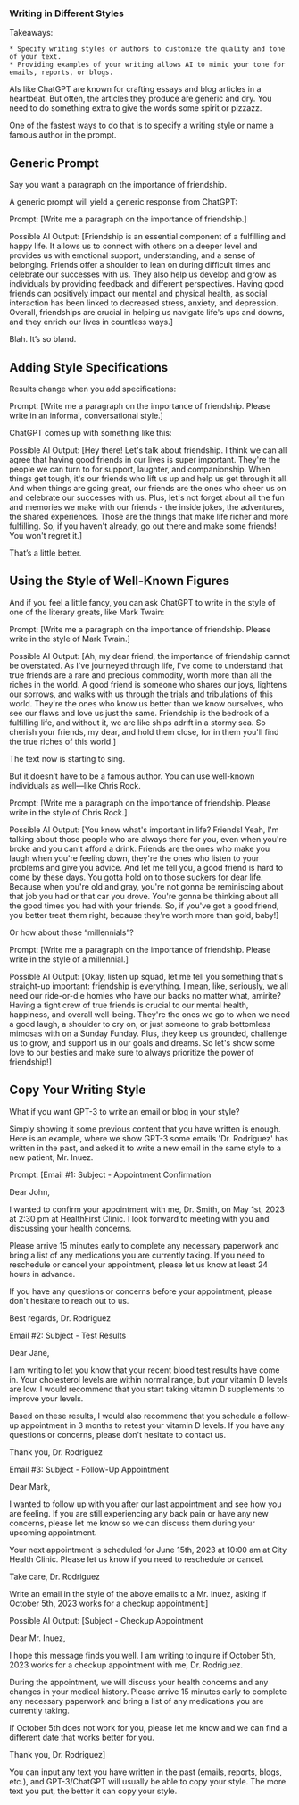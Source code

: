 ### Writing in Different Styles

Takeaways:

    * Specify writing styles or authors to customize the quality and tone of your text.
    * Providing examples of your writing allows AI to mimic your tone for emails, reports, or blogs.

AIs like ChatGPT are known for crafting essays and blog articles in a heartbeat. But often, the articles they produce are generic and dry. You need to do something extra to give the words some spirit or pizzazz.

One of the fastest ways to do that is to specify a writing style or name a famous author in the prompt.

## Generic Prompt

Say you want a paragraph on the importance of friendship.

A generic prompt will yield a generic response from ChatGPT:

Prompt:
[Write me a paragraph on the importance of friendship.]

Possible AI Output:
[Friendship is an essential component of a fulfilling and happy life. It allows us to connect with others on a deeper level and provides us with emotional support, understanding, and a sense of belonging. Friends offer a shoulder to lean on during difficult times and celebrate our successes with us. They also help us develop and grow as individuals by providing feedback and different perspectives. Having good friends can positively impact our mental and physical health, as social interaction has been linked to decreased stress, anxiety, and depression. Overall, friendships are crucial in helping us navigate life's ups and downs, and they enrich our lives in countless ways.]

Blah. It’s so bland.

## Adding Style Specifications

Results change when you add specifications:

Prompt:
[Write me a paragraph on the importance of friendship. Please write in an informal, conversational style.]

ChatGPT comes up with something like this:

Possible AI Output:
[Hey there! Let's talk about friendship. I think we can all agree that having good friends in our lives is super important. They're the people we can turn to for support, laughter, and companionship. When things get tough, it's our friends who lift us up and help us get through it all. And when things are going great, our friends are the ones who cheer us on and celebrate our successes with us. Plus, let's not forget about all the fun and memories we make with our friends - the inside jokes, the adventures, the shared experiences. Those are the things that make life richer and more fulfilling. So, if you haven't already, go out there and make some friends! You won't regret it.]

That’s a little better.

## Using the Style of Well-Known Figures

And if you feel a little fancy, you can ask ChatGPT to write in the style of one of the literary greats, like Mark Twain:

Prompt:
[Write me a paragraph on the importance of friendship. Please write in the style of Mark Twain.]

Possible AI Output:
[Ah, my dear friend, the importance of friendship cannot be overstated. As I've journeyed through life, I've come to understand that true friends are a rare and precious commodity, worth more than all the riches in the world. A good friend is someone who shares our joys, lightens our sorrows, and walks with us through the trials and tribulations of this world. They're the ones who know us better than we know ourselves, who see our flaws and love us just the same. Friendship is the bedrock of a fulfilling life, and without it, we are like ships adrift in a stormy sea. So cherish your friends, my dear, and hold them close, for in them you'll find the true riches of this world.]

The text now is starting to sing.

But it doesn’t have to be a famous author. You can use well-known individuals as well—like Chris Rock.

Prompt:
[Write me a paragraph on the importance of friendship. Please write in the style of Chris Rock.]

Possible AI Output:
[You know what's important in life? Friends! Yeah, I'm talking about those people who are always there for you, even when you're broke and you can't afford a drink. Friends are the ones who make you laugh when you're feeling down, they're the ones who listen to your problems and give you advice. And let me tell you, a good friend is hard to come by these days. You gotta hold on to those suckers for dear life. Because when you're old and gray, you're not gonna be reminiscing about that job you had or that car you drove. You're gonna be thinking about all the good times you had with your friends. So, if you've got a good friend, you better treat them right, because they're worth more than gold, baby!]

Or how about those “millennials”?

Prompt:
[Write me a paragraph on the importance of friendship. Please write in the style of a millennial.]

Possible AI Output:
[Okay, listen up squad, let me tell you something that's straight-up important: friendship is everything. I mean, like, seriously, we all need our ride-or-die homies who have our backs no matter what, amirite? Having a tight crew of true friends is crucial to our mental health, happiness, and overall well-being. They're the ones we go to when we need a good laugh, a shoulder to cry on, or just someone to grab bottomless mimosas with on a Sunday Funday. Plus, they keep us grounded, challenge us to grow, and support us in our goals and dreams. So let's show some love to our besties and make sure to always prioritize the power of friendship!]

## Copy Your Writing Style

What if you want GPT-3 to write an email or blog in your style?

Simply showing it some previous content that you have written is enough. Here is an example, where we show GPT-3 some emails 'Dr. Rodriguez' has written in the past, and asked it to write a new email in the same style to a new patient, Mr. Inuez.

Prompt:
[Email #1: Subject - Appointment Confirmation

Dear John,

I wanted to confirm your appointment with me, Dr. Smith, on May 1st, 2023 at 2:30 pm at HealthFirst Clinic. I look forward to meeting with you and discussing your health concerns.

Please arrive 15 minutes early to complete any necessary paperwork and bring a list of any medications you are currently taking. If you need to reschedule or cancel your appointment, please let us know at least 24 hours in advance.

If you have any questions or concerns before your appointment, please don't hesitate to reach out to us.

Best regards,
Dr. Rodriguez

Email #2: Subject - Test Results

Dear Jane,

I am writing to let you know that your recent blood test results have come in. Your cholesterol levels are within normal range, but your vitamin D levels are low. I would recommend that you start taking vitamin D supplements to improve your levels.

Based on these results, I would also recommend that you schedule a follow-up appointment in 3 months to retest your vitamin D levels. If you have any questions or concerns, please don't hesitate to contact us.

Thank you,
Dr. Rodriguez

Email #3: Subject - Follow-Up Appointment

Dear Mark,

I wanted to follow up with you after our last appointment and see how you are feeling. If you are still experiencing any back pain or have any new concerns, please let me know so we can discuss them during your upcoming appointment.

Your next appointment is scheduled for June 15th, 2023 at 10:00 am at City Health Clinic. Please let us know if you need to reschedule or cancel.

Take care,
Dr. Rodriguez

Write an email in the style of the above emails to a Mr. Inuez, asking if October 5th, 2023 works for a checkup appointment:]

Possible AI Output:
[Subject - Checkup Appointment

Dear Mr. Inuez,

I hope this message finds you well. I am writing to inquire if October 5th, 2023 works for a checkup appointment with me, Dr. Rodriguez.

During the appointment, we will discuss your health concerns and any changes in your medical history. Please arrive 15 minutes early to complete any necessary paperwork and bring a list of any medications you are currently taking.

If October 5th does not work for you, please let me know and we can find a different date that works better for you.

Thank you,
Dr. Rodriguez]

You can input any text you have written in the past (emails, reports, blogs, etc.), and GPT-3/ChatGPT will usually be able to copy your style. The more text you put, the better it can copy your style.